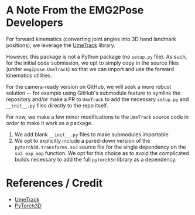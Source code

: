 # A Note From the EMG2Pose Developers

For forward kinematics (converting joint angles into 3D hand landmark positions), we
leverage the [UmeTrack](https://github.com/facebookresearch/umetrack) library.

However, this package is not a Python package (no `setup.py` file). As such,
for the initial code submission, we opt to simply copy in the source files
(under `emg2pose.UmeTrack`) so that we can import and use the forward kinematics utilities.

For the camera-ready version on GitHub, we will seek a more robust solution -- for example
using GitHub's submodule feature to symlink the repository and/or make a PR to `UmeTrack`
to add the necessary `setup.py` and `__init__.py` files directly to the repo itself.

For now, we make a few minor modifications to the `UmeTrack` source code in order to make it work
as a package.

1) We add blank `__init__.py` files to make submodules importable
2) We opt to explicitly include a pared-down version of the `pytorch3d.transforms.so3` source
file for the single dependency on the `so3_exp_map` function. We opt for this choice as to
avoid the complicated builds necessary to add the full `pytorch3d` library as a dependency.

# References / Credit

* [UmeTrack](https://github.com/facebookresearch/umetrack)
* [PyTorch3D](https://github.com/facebookresearch/pytorch3d)
